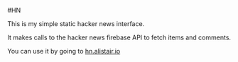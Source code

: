 #HN

This is my simple static hacker news interface. 

It makes calls to the hacker news firebase API to fetch items and comments.

You can use it by going to [hn.alistair.io](http://hn.alistair.io)
